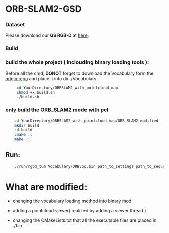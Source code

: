 # ORB-SLAM2-GSD

### Dataset
Please download our **GS RGB-D** at [here](https://drive.google.com/file/d/1GJxv5ICyocRUQhu3hG2LMnpaq1ee0dvG/view?usp=drive_link).


### Build

### build the whole project ( inclouding binary loading tools ):

Before all the cmd, **DONOT** forget to download the Vocabulary form the [origin repo](https://github.com/raulmur/ORB_SLAM2) and place it into dir ./Vocabulary

```bash
     cd YourDirectory/ORBSLAM2_with_pointcloud_map
     chmod +x build.sh
     ./build.sh
```

### only build the ORB_SLAM2 mode with pcl

```bash
    cd YourDirectory/ORBSLAM2_with_pointcloud_map/ORB_SLAM2_modified
    mkdir build
    cd build
    cmake ..
    make -j
```

## Run:

```bash
    ./run/rgbd_tum Vocabulary/ORBvoc.bin path_to_settings path_to_sequence path_to_association
```

# What are modified:

* changing the vocabulary loading method into binary mod

* adding a pointcloud viewer( realized by adding a viewer thread )

* changing the CMakeLists.txt that all the executable files are placed in ./bin
